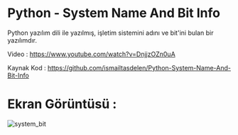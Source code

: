 # Python - System Name And Bit Info

Python yazılım dili ile yazılmış, işletim sistemini adını ve bit'ini bulan
bir yazılımdır.

Video : https://www.youtube.com/watch?v=DnjjzOZn0uA

Kaynak Kod : https://github.com/ismailtasdelen/Python-System-Name-And-Bit-Info

# Ekran Görüntüsü :

![system_bit](https://cloud.githubusercontent.com/assets/15425071/15801839/87809cd4-2a6f-11e6-8a78-e80abfa77bd0.png)
